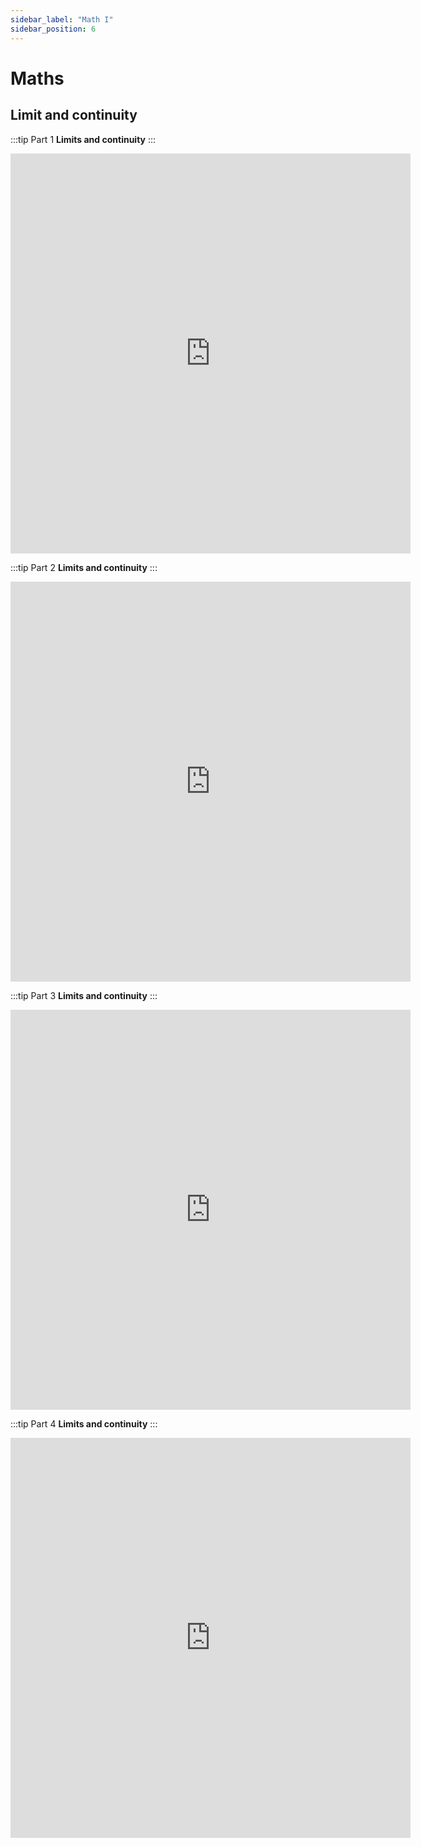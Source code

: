 ```yaml
---
sidebar_label: "Math I"
sidebar_position: 6
---
```


# Maths

## Limit and continuity

:::tip Part 1
**Limits and continuity**
:::

<iframe
    width="640"
    height="640"
    src="https://www.youtube.com/embed/agGVxezPdQg"
    frameborder="0"
>

</iframe>

:::tip Part 2
**Limits and continuity**
:::

<iframe
    width="640"
    height="640"
    src="https://www.youtube.com/embed/5aLfZf4kRPA"
    frameborder="0"
>

</iframe>

:::tip Part 3
**Limits and continuity**
:::

<iframe
    width="640"
    height="640"
    src="https://www.youtube.com/embed/KhzrbrlfiCw"
    frameborder="0"
>

</iframe>

:::tip Part 4
**Limits and continuity**
:::

<iframe
    width="640"
    height="640"
    src="https://www.youtube.com/embed/teCV3zMzbxA"
    frameborder="0"
>

</iframe>
